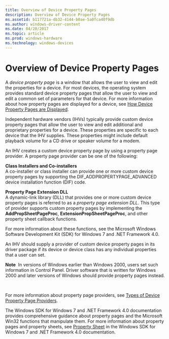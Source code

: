 ```yaml
---
title: Overview of Device Property Pages
description: Overview of Device Property Pages
ms.assetid: b117721a-db32-4144-b0ae-5a0fca40f9db
ms.author: windows-driver-content
ms.date: 04/20/2017
ms.topic: article
ms.prod: windows-hardware
ms.technology: windows-devices
---
```


# Overview of Device Property Pages


A *device property page* is a window that allows the user to view and edit the properties for a device. For most devices, the operating system provides standard device property pages that allow the user to view and edit a common set of parameters for that device. For more information about how property pages are displayed for a device, see [How Device Property Pages are Displayed](how-device-property-pages-are-displayed.md).

Independent hardware vendors (IHVs) typically provide custom device property pages that allow the user to view and edit additional and proprietary properties for a device. These properties are specific to each device that the IHV supplies. These properties might include default playback volume for a CD drive or speaker volume for a modem.

An IHV creates a custom device property page by using a property page provider. A property page provider can be one of the following:

<a href="" id="class-installers-and-co-installers"></a>**Class Installers and Co-installers**  
A co-installer or class installer can provide one or more custom device property pages by supporting the DIF\_ADDPROPERTYPAGE\_ADVANCED device installation function (DIF) code.

<a href="" id="property-page-extension-dll"></a>**Property Page Extension DLL**  
A dynamic-link library (DLL) that provides one or more custom device property pages is referred to as a *property page extension DLL*. This type of provider supports custom property pages by implementing the **AddPropSheetPageProc**, **ExtensionPropSheetPageProc**, and other property sheet callback functions.

For more information about these functions, see the Microsoft Windows Software Development Kit (SDK) for Windows 7 and .NET Framework 4.0.

An IHV should supply a provider of custom device property pages in its driver package if its device or device class has any individual properties that a user can set.

**Note**  In versions of Windows earlier than Windows 2000, users set such information in Control Panel. Driver software that is written for Windows 2000 and later versions of Windows should provide property pages instead.

 

For more information about property page providers, see [Types of Device Property Page Providers](types-of-device-property-page-providers.md).

The Windows SDK for Windows 7 and .NET Framework 4.0 documentation provides comprehensive guidance about property pages and the Microsoft Win32 functions that manipulate them. For more information about property pages and property sheets, see [Property Sheet](http://go.microsoft.com/fwlink/p/?linkid=180781) in the Windows SDK for Windows 7 and .NET Framework 4.0 documentation.

 

 





